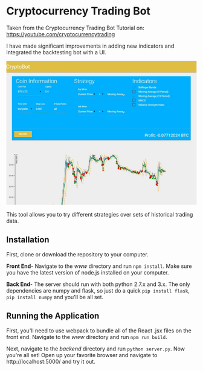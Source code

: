 # Cryptocurrency Trading Bot

Taken from the Cryptocurrency Trading Bot Tutorial on: https://youtube.com/cryptocurrencytrading

I have made significant improvements in adding new indicators and integrated the backtesting bot with a UI.

![Alt text](/cryptobot.jpg "The dashboard")

This tool allows you to try different strategies over sets of historical trading data.

## Installation

First, clone or download the repository to your computer.

**Front End**- Navigate to the *www* directory and run `npm install`. Make sure you have the latest version of node.js installed on your computer.

**Back End**- The server should run with both python 2.7.x and 3.x. The only dependencies are numpy and flask, so just do a quick `pip install flask`, `pip install numpy` and you'll be all set.

## Running the Application

First, you'll need to use webpack to bundle all of the React .jsx files on the front end. Navigate to the *www* directory and run `npm run build`.

Next, navigate to the *backend* directory and run `python server.py`. Now you're all set! Open up your favorite browser and navigate to http://localhost:5000/ and try it out.
